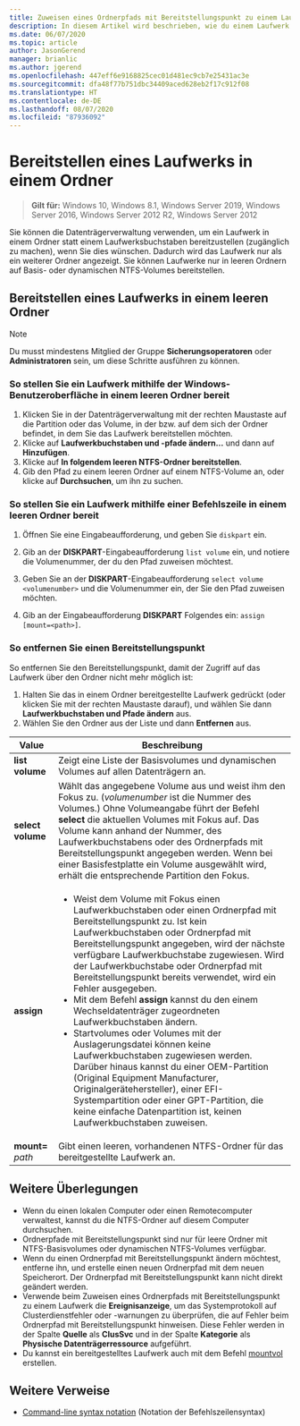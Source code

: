 ```yaml
---
title: Zuweisen eines Ordnerpfads mit Bereitstellungspunkt zu einem Laufwerk
description: In diesem Artikel wird beschrieben, wie du einem Laufwerk einen Ordnerpfad mit Bereitstellungspunkt (anstelle eines Laufwerkbuchstaben) zuweist.
ms.date: 06/07/2020
ms.topic: article
author: JasonGerend
manager: brianlic
ms.author: jgerend
ms.openlocfilehash: 447eff6e9168825cec01d481ec9cb7e25431ac3e
ms.sourcegitcommit: dfa48f77b751dbc34409aced628eb2f17c912f08
ms.translationtype: HT
ms.contentlocale: de-DE
ms.lasthandoff: 08/07/2020
ms.locfileid: "87936092"
---
```

# <a name="mount-a-drive-in-a-folder"></a>Bereitstellen eines Laufwerks in einem Ordner

> **Gilt für:** Windows 10, Windows 8.1, Windows Server 2019, Windows Server 2016, Windows Server 2012 R2, Windows Server 2012

Sie können die Datenträgerverwaltung verwenden, um ein Laufwerk in einem Ordner statt einem Laufwerksbuchstaben bereitzustellen (zugänglich zu machen), wenn Sie dies wünschen. Dadurch wird das Laufwerk nur als ein weiterer Ordner angezeigt. Sie können Laufwerke nur in leeren Ordnern auf Basis- oder dynamischen NTFS-Volumes bereitstellen.

## <a name="mounting-a-drive-in-an-empty-folder"></a>Bereitstellen eines Laufwerks in einem leeren Ordner

> [!NOTE]
> Du musst mindestens Mitglied der Gruppe **Sicherungsoperatoren** oder **Administratoren** sein, um diese Schritte ausführen zu können.

### <a name="to-mount-a-drive-in-an-empty-folder-by-using-the-windows-interface"></a>So stellen Sie ein Laufwerk mithilfe der Windows-Benutzeroberfläche in einem leeren Ordner bereit

1.  Klicken Sie in der Datenträgerverwaltung mit der rechten Maustaste auf die Partition oder das Volume, in der bzw. auf dem sich der Ordner befindet, in dem Sie das Laufwerk bereitstellen möchten.
2. Klicke auf **Laufwerkbuchstaben und -pfade ändern...** und dann auf **Hinzufügen**.
3. Klicke auf **In folgendem leeren NTFS-Ordner bereitstellen**.
4. Gib den Pfad zu einem leeren Ordner auf einem NTFS-Volume an, oder klicke auf **Durchsuchen**, um ihn zu suchen.

### <a name="to-mount-a-drive-in-an-empty-folder-using-a-command-line"></a>So stellen Sie ein Laufwerk mithilfe einer Befehlszeile in einem leeren Ordner bereit

1.  Öffnen Sie eine Eingabeaufforderung, und geben Sie `diskpart` ein.

2.  Gib an der **DISKPART**-Eingabeaufforderung `list volume` ein, und notiere die Volumenummer, der du den Pfad zuweisen möchtest.

3.  Geben Sie an der **DISKPART**-Eingabeaufforderung `select volume <volumenumber>` und die Volumenummer ein, der Sie den Pfad zuweisen möchten.

5.  Gib an der Eingabeaufforderung **DISKPART** Folgendes ein: `assign [mount=<path>]`.

### <a name="to-remove-a-mount-point"></a>So entfernen Sie einen Bereitstellungspunkt

So entfernen Sie den Bereitstellungspunkt, damit der Zugriff auf das Laufwerk über den Ordner nicht mehr möglich ist:

1. Halten Sie das in einem Ordner bereitgestellte Laufwerk gedrückt (oder klicken Sie mit der rechten Maustaste darauf), und wählen Sie dann **Laufwerkbuchstaben und Pfade ändern** aus.
2. Wählen Sie den Ordner aus der Liste und dann **Entfernen** aus.

| Value | Beschreibung |
| --- | --- |
| **list volume** | Zeigt eine Liste der Basisvolumes und dynamischen Volumes auf allen Datenträgern an. |
| **select volume**        | Wählt das angegebene Volume aus und weist ihm den Fokus zu. (<em>volumenumber</em> ist die Nummer des Volumes.) Ohne Volumeangabe führt der Befehl **select** die aktuellen Volumes mit Fokus auf. Das Volume kann anhand der Nummer, des Laufwerkbuchstabens oder des Ordnerpfads mit Bereitstellungspunkt angegeben werden. Wenn bei einer Basisfestplatte ein Volume ausgewählt wird, erhält die entsprechende Partition den Fokus.|
| **assign** | <ul><li> Weist dem Volume mit Fokus einen Laufwerkbuchstaben oder einen Ordnerpfad mit Bereitstellungspunkt zu. Ist kein Laufwerkbuchstaben oder Ordnerpfad mit Bereitstellungspunkt angegeben, wird der nächste verfügbare Laufwerkbuchstabe zugewiesen. Wird der Laufwerkbuchstabe oder Ordnerpfad mit Bereitstellungspunkt bereits verwendet, wird ein Fehler ausgegeben.</li>  <li>Mit dem Befehl **assign** kannst du den einem Wechseldatenträger zugeordneten Laufwerkbuchstaben ändern.</li> <li> Startvolumes oder Volumes mit der Auslagerungsdatei können keine Laufwerkbuchstaben zugewiesen werden. Darüber hinaus kannst du einer OEM-Partition (Original Equipment Manufacturer, Originalgerätehersteller), einer EFI-Systempartition oder einer GPT-Partition, die keine einfache Datenpartition ist, keinen Laufwerkbuchstaben zuweisen.</li></ul> |
| **mount=** <em>path</em> | Gibt einen leeren, vorhandenen NTFS-Ordner für das bereitgestellte Laufwerk an.  |

## <a name="additional-considerations"></a>Weitere Überlegungen

-   Wenn du einen lokalen Computer oder einen Remotecomputer verwaltest, kannst du die NTFS-Ordner auf diesem Computer durchsuchen.
-   Ordnerpfade mit Bereitstellungspunkt sind nur für leere Ordner mit NTFS-Basisvolumes oder dynamischen NTFS-Volumes verfügbar.
-   Wenn du einen Ordnerpfad mit Bereitstellungspunkt ändern möchtest, entferne ihn, und erstelle einen neuen Ordnerpfad mit dem neuen Speicherort. Der Ordnerpfad mit Bereitstellungspunkt kann nicht direkt geändert werden.
-   Verwende beim Zuweisen eines Ordnerpfads mit Bereitstellungspunkt zu einem Laufwerk die **Ereignisanzeige**, um das Systemprotokoll auf Clusterdienstfehler oder -warnungen zu überprüfen, die auf Fehler beim Ordnerpfad mit Bereitstellungspunkt hinweisen. Diese Fehler werden in der Spalte **Quelle** als **ClusSvc** und in der Spalte **Kategorie** als **Physische Datenträgerressource** aufgeführt.
-   Du kannst ein bereitgestelltes Laufwerk auch mit dem Befehl [mountvol](https://go.microsoft.com/fwlink/?linkid=64111) erstellen.

## <a name="additional-references"></a>Weitere Verweise
-   [Command-line syntax notation](/previous-versions/orphan-topics/ws.11/cc742449(v=ws.11)) (Notation der Befehlszeilensyntax)
